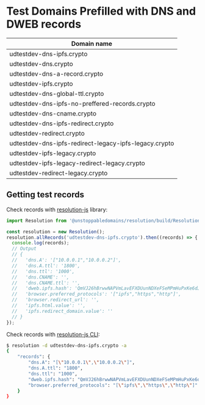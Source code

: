 # Test Domains Prefilled with DNS and DWEB records

| Domain name                                           |
|-------------------------------------------------------|
| udtestdev-dns-ipfs.crypto                             |
| udtestdev-dns.crypto                                  |
| udtestdev-dns-a-record.crypto                         |
| udtestdev-ipfs.crypto                                 |
| udtestdev-dns-global-ttl.crypto                       |
| udtestdev-dns-ipfs-no-preffered-records.crypto        |
| udtestdev-dns-cname.crypto                            |
| udtestdev-dns-ipfs-redirect.crypto                    |
| udtestdev-redirect.crypto                             |
| udtestdev-dns-ipfs-redirect-legacy-ipfs-legacy.crypto |
| udtestdev-ipfs-legacy.crypto                          |
| udtestdev-ipfs-legacy-redirect-legacy.crypto          |
| udtestdev-redirect-legacy.crypto                      |

## Getting test records  
Check records with [resolution-js](https://github.com/unstoppabledomains/resolution) library:
```typescript
import Resolution from '@unstoppabledomains/resolution/build/Resolution';

const resolution = new Resolution();
resolution.allRecords('udtestdev-dns-ipfs.crypto').then((records) => {
  console.log(records);
  // Output
  // {
  //   'dns.A': '["10.0.0.1","10.0.0.2"]',
  //   'dns.A.ttl': '1800',
  //   'dns.ttl': '1000',
  //   'dns.CNAME': '',
  //   'dns.CNAME.ttl': '',
  //   'dweb.ipfs.hash': 'QmVJ26hBrwwNAPVmLavEFXDUunNDXeFSeMPmHuPxKe6dJv',
  //   'browser.preferred_protocols': '["ipfs","https","http"]',
  //   'browser.redirect_url': '',
  //   'ipfs.html.value': '',
  //   'ipfs.redirect_domain.value': ''
  // }
});
```  

Check records with [resolution-js CLI](https://github.com/unstoppabledomains/resolution#command-line-interface):  
```bash
$ resolution -d udtestdev-dns-ipfs.crypto -a
{
    "records": {
        "dns.A": "[\"10.0.0.1\",\"10.0.0.2\"]",
        "dns.A.ttl": "1800",
        "dns.ttl": "1000",
        "dweb.ipfs.hash": "QmVJ26hBrwwNAPVmLavEFXDUunNDXeFSeMPmHuPxKe6dJv",
        "browser.preferred_protocols": "[\"ipfs\",\"https\",\"http\"]"
    }
}
```
